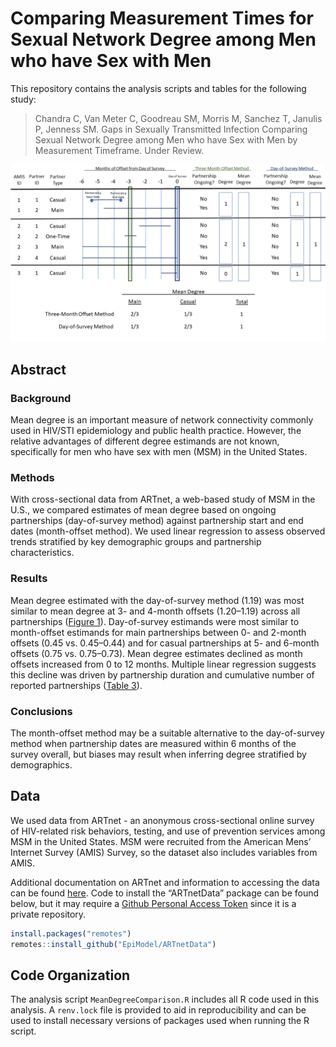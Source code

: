 # Comparing Measurement Times for Sexual Network Degree among Men who have Sex with Men


This repository contains the analysis scripts and tables for the following study:

> Chandra C, Van Meter C, Goodreau SM, Morris M, Sanchez T, Janulis P, Jenness SM. Gaps in Sexually Transmitted Infection Comparing Sexual Network Degree among Men who have Sex with Men by Measurement Timeframe. Under Review. 

<img src="https://github.com/EpiModel/Mean-Degree-Analysis/blob/master/Figures/SF1.png">

## Abstract

### Background

Mean degree is an important measure of network connectivity commonly used in HIV/STI epidemiology and public health practice. However, the relative advantages of different degree estimands are not known, specifically for men who have sex with men (MSM) in the United States.

### Methods

With cross-sectional data from ARTnet, a web-based study of MSM in the U.S., we compared estimates of mean degree based on ongoing partnerships (day-of-survey method) against partnership start and end dates (month-offset method). We used linear regression to assess observed trends stratified by key demographic groups and partnership characteristics.

### Results

Mean degree estimated with the day-of-survey method (1.19) was most similar to mean degree at 3- and 4-month offsets (1.20–1.19) across all partnerships ([Figure 1](https://github.com/EpiModel/Mean-Degree-Analysis/blob/master/Figures/Figure1.png)). Day-of-survey estimands were most similar to month-offset estimands for main partnerships between 0- and 2-month offsets (0.45 vs. 0.45–0.44) and for casual partnerships at 5- and 6-month offsets (0.75 vs. 0.75–0.73). Mean degree estimates declined as month offsets increased from 0 to 12 months. Multiple linear regression suggests this decline was driven by partnership duration and cumulative number of reported partnerships ([Table 3](https://github.com/EpiModel/Mean-Degree-Analysis/blob/master/Figures/Table_3.pdf)).  

### Conclusions

The month-offset method may be a suitable alternative to the day-of-survey method when partnership dates are measured within 6 months of the survey overall, but biases may result when inferring degree stratified by demographics. 

## Data

We used data from ARTnet - an anonymous cross-sectional online survey of HIV-related risk behaviors, testing, and use of prevention services among MSM in the United States. MSM were recruited from the American Mens’ Internet Survey (AMIS) Survey, so the dataset also includes variables from AMIS.

Additional documentation on ARTnet and information to accessing the data can be found [here](https://github.com/EpiModel/ARTnetData). Code to install the “ARTnetData” package can be found below, but it may require a [Github Personal Access Token](https://help.github.com/en/articles/creating-a-personal-access-token-for-the-command-line) since it is a private repository.

```r
install.packages("remotes")
remotes::install_github("EpiModel/ARTnetData")
```

## Code Organization

The analysis script `MeanDegreeComparison.R` includes all R code used in this analysis. A `renv.lock` file is provided to aid in reproducibility and can be used to install necessary versions of packages used when running the R script. 
